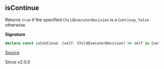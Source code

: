 ## isContinue

Returns `true` if the specified `ChildExecutorDecision` is a `Continue`,
`false` otherwise.

**Signature**

```ts
declare const isContinue: (self: ChildExecutorDecision) => self is Continue
```

[Source](https://github.com/Effect-TS/effect/tree/main/packages/effect/src/ChildExecutorDecision.ts#L104)

Since v2.0.0